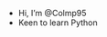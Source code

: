 - Hi, I’m @Colmp95
- Keen to learn Python

<!---
Colmp95/Colmp95 is a ✨ special ✨ repository because its `README.md` (this file) appears on your GitHub profile.
You can click the Preview link to take a look at your changes.
--->
